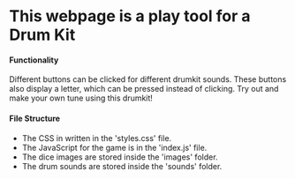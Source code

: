<h1>This webpage is a play tool for a Drum Kit</h1>

<h4>Functionality</h4>
Different buttons can be clicked for different drumkit sounds. These buttons also display a letter, which can be pressed instead of clicking. 
Try out and make your own tune using this drumkit!

<h4>File Structure</h4>
<ul>
<li>The CSS in written in the 'styles.css' file. </li>
<li>The JavaScript for the game is in the 'index.js' file. </li>
<li>The dice images are stored inside the 'images' folder. </li>
<li>The drum sounds are stored inside the 'sounds' folder. </li>
</ul>
